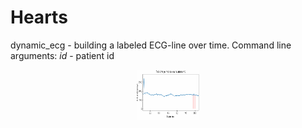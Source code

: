 # Hearts

dynamic_ecg - building a labeled ECG-line over time. Command line arguments: *id* - patient id

<p align="center">
<img src="materials/img/dynamic_ecg.gif" alt="Круговая диаграмма распределения изображений по группам" width="100" height="80"/>
</p>

[comment]: <> (![Alt Text]&#40;materials/img/dynamic_ecg.gif?center&#41;)